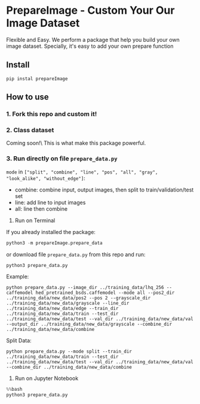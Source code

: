 # PrepareImage - Custom Your Our Image Dataset
 Flexible and Easy. We perform a package that help you build your own image dataset. Specially, it's easy to add your own prepare function 

## Install
```
pip instal prepareImage
```
## How to use

### 1. Fork this repo and custom it!
### 2. Class dataset
Coming soon!\\
This is what make this package powerful.
### 3. Run directly on file `prepare_data.py`
`mode` in `["split", "combine", "line", "pos", "all", "gray", "look_alike", "without_edge"]`:
- combine: combine input, output images, then split to train/validation/test set
- line: add line to input images
- all: line then combine

1. Run on Terminal

If you already installed the package:

```python
python3 -m prepareImage.prepare_data
```
or download file `prepare_data.py` from this repo and run:
```python
python3 prepare_data.py
```

Example:
```
python prepare_data.py --image_dir ../training_data/lhq_256 --caffemodel hed_pretrained_bsds.caffemodel --mode all --pos2_dir ../training_data/new_data/pos2 --pos 2 --grayscale_dir ../training_data/new_data/grayscale --line_dir ../training_data/new_data/edge --train_dir ../training_data/new_data/train --test_dir ../training_data/new_data/test --val_dir ../training_data/new_data/val --output_dir ../training_data/new_data/grayscale --combine_dir ../training_data/new_data/combine
```

Split Data:
```
python prepare_data.py --mode split --train_dir ../training_data/new_data/train --test_dir ../training_data/new_data/test --val_dir ../training_data/new_data/val --combine_dir ../training_data/new_data/combine
```

1. Run on Jupyter Notebook
```python
%%bash
python3 prepare_data.py
```